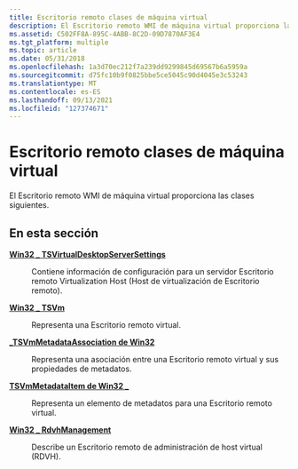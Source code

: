 ```yaml
---
title: Escritorio remoto clases de máquina virtual
description: El Escritorio remoto WMI de máquina virtual proporciona las clases siguientes.
ms.assetid: C502FF8A-895C-4ABB-8C2D-09D7870AF3E4
ms.tgt_platform: multiple
ms.topic: article
ms.date: 05/31/2018
ms.openlocfilehash: 1a3d70ec212f7a239dd9299845d69567b6a5959a
ms.sourcegitcommit: d75fc10b9f0825bbe5ce5045c90d4045e3c53243
ms.translationtype: MT
ms.contentlocale: es-ES
ms.lasthandoff: 09/13/2021
ms.locfileid: "127374671"
---
```

# <a name="remote-desktop-virtual-machine-classes"></a>Escritorio remoto clases de máquina virtual

El Escritorio remoto WMI de máquina virtual proporciona las clases siguientes.

## <a name="in-this-section"></a>En esta sección

<dl> <dt>

[**Win32 \_ TSVirtualDesktopServerSettings**](win32-tsvirtualdesktopserversettings.md)
</dt> <dd>

Contiene información de configuración para un servidor Escritorio remoto Virtualization Host (Host de virtualización de Escritorio remoto).

</dd> <dt>

[**Win32 \_ TSVm**](win32-tsvm.md)
</dt> <dd>

Representa una Escritorio remoto virtual.

</dd> <dt>

[**\_TSVmMetadataAssociation de Win32**](win32-tsvmmetadataassociation.md)
</dt> <dd>

Representa una asociación entre una Escritorio remoto virtual y sus propiedades de metadatos.

</dd> <dt>

[**TSVmMetadataItem de Win32 \_**](win32-tsvmmetadataitem.md)
</dt> <dd>

Representa un elemento de metadatos para una Escritorio remoto virtual.

</dd> <dt>

[**Win32 \_ RdvhManagement**](win32-rdvhmanagement.md)
</dt> <dd>

Describe un Escritorio remoto de administración de host virtual (RDVH).

</dd> </dl>

 

 




